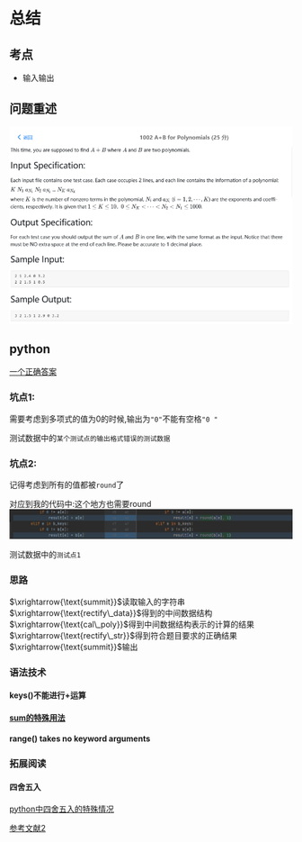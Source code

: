 # 总结
## 考点
+ 输入输出

## 问题重述
![](https://raw.githubusercontent.com/ednow/cloudimg/main/githubio/20210628134558.png)

## python
[一个正确答案](https://blog.csdn.net/weixin_44575329/article/details/104362066)

### 坑点1:
需要考虑到多项式的值为0的时候,输出为`"0"`不能有空格`"0 "`

测试数据中的`某个测试点的输出格式错误的测试数据`
### 坑点2:
记得考虑到所有的值都被`round`了

对应到我的代码中:这个地方也需要round
![](https://raw.githubusercontent.com/ednow/cloudimg/main/githubio/20210624124308.png)

测试数据中的`测试点1`

### 思路
$\xrightarrow{\text{summit}}$读取输入的字符串$\xrightarrow{\text{rectify\_data}}$得到的中间数据结构$\xrightarrow{\text{cal\_poly}}$得到中间数据结构表示的计算的结果$\xrightarrow{\text{rectify\_str}}$得到符合题目要求的正确结果$\xrightarrow{\text{summit}}$输出

### 语法技术
#### keys()不能进行+运算

#### [sum的特殊用法](https://ednow.github.io/2021/02/01/python%E6%8A%80%E6%B3%95%E6%80%BB%E7%BB%93/#%E4%BA%A4%E6%9B%BF%E7%A9%BF%E6%8F%92%E4%B8%A4%E4%B8%AA%E7%AD%89%E9%95%BF%E7%9A%84list)

#### range() takes no keyword arguments

### 拓展阅读
#### 四舍五入
[python中四舍五入的特殊情况](https://zhuanlan.zhihu.com/p/93363837)

[参考文献2](https://zhuanlan.zhihu.com/p/115431517)